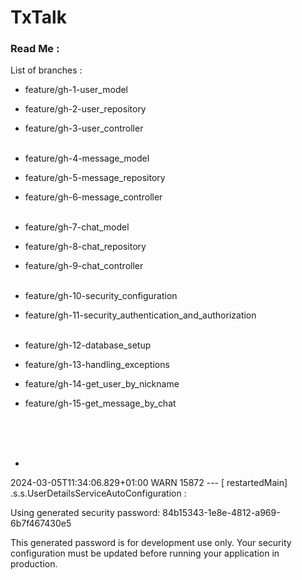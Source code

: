# TxTalk

### Read Me :

List of branches :

- feature/gh-1-user_model
- feature/gh-2-user_repository
- feature/gh-3-user_controller
  \
  &nbsp;
- feature/gh-4-message_model
- feature/gh-5-message_repository
- feature/gh-6-message_controller
  \
  &nbsp;
- feature/gh-7-chat_model
- feature/gh-8-chat_repository
- feature/gh-9-chat_controller
  \
  &nbsp;
- feature/gh-10-security_configuration
- feature/gh-11-security_authentication_and_authorization
  \
  &nbsp;
- feature/gh-12-database_setup
- feature/gh-13-handling_exceptions
- feature/gh-14-get_user_by_nickname
- feature/gh-15-get_message_by_chat


  \
  &nbsp;
  \
  &nbsp;
- 

2024-03-05T11:34:06.829+01:00  WARN 15872 --- [  restartedMain] .s.s.UserDetailsServiceAutoConfiguration : 

Using generated security password: 84b15343-1e8e-4812-a969-6b7f467430e5

This generated password is for development use only. Your security configuration must be updated before running your application in production.